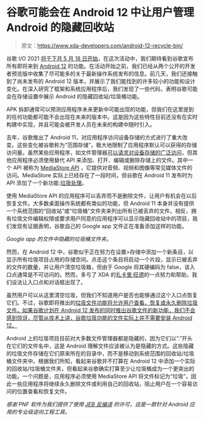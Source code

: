 # 谷歌可能会在 Android 12 中让用户管理 Android 的隐藏回收站

> 原文：<https://www.xda-developers.com/android-12-recycle-bin/>

谷歌 I/O 2021 [将于下月 5 月 18 日开始](https://www.xda-developers.com/google-io-2021-registration-dates/)，在这次活动中，我们期待看到谷歌宣布所有即将来到 [Android 12](https://www.xda-developers.com/android-12/) 的功能。在活动开始之前，我们已经从两个公开的开发者预览版中收集了尽可能多的关于最新操作系统发布的信息。前几天，我们还接触到了尚未发布的 Android 12 版本，并展示了我们能找到的许多较小的功能和设计变化。在深入研究了框架和系统应用程序后，我们发现了一些代码，表明谷歌可能会在存储设置中展示 Android 的隐藏回收站/垃圾桶功能。

APK 拆卸通常可以预测应用程序未来更新中可能出现的功能，但我们在这里提到的任何功能都可能不会出现在未来的版本中。这是因为这些特性目前还没有在实时构建中实现，并且可能会被开发人员在未来的构建中随时引入。

去年，谷歌推出了 Android 11，对应用程序访问设备存储的方式进行了重大改变。这些变化被谷歌称为“范围存储”，极大地限制了应用程序默认可以获得的存储访问量。虽然某些应用程序，如文件管理器[可以请求对设备存储的广泛访问](https://www.xda-developers.com/android-11-all-files-access-permission-form/)，但其他应用程序必须使用替代 API 来添加、打开、编辑或删除存储上的文件。其中一个 API 被称为 [MediaStore API](https://developer.android.com/reference/android/provider/MediaStore) ，它提供对音频、视频和图像等常见媒体文件的访问。MediaStore 实际上已经存在了一段时间，但谷歌在 Android 11 发布时为 API 添加了一个新功能:[垃圾处理](https://www.xda-developers.com/android-11-hidden-recycle-bin-trashed-photos-videos/)。

使用 MediaStore API 的应用程序可以丢弃而不是删除文件，让用户有机会在以后恢复文件。大多数桌面操作系统都有类似的功能，但 Android 11 本身并没有提供一个系统范围的“回收站”或“垃圾桶”文件夹来列出所有已被丢弃的文件。相反，拥有垃圾文件编辑权限或要求用户同意的应用程序可以显示隐藏回收站中的项目，我们发现有证据表明，谷歌自己的 Google app 文件正在准备添加这样的功能。

*Google app 的文件中隐藏的垃圾桶文件夹。*

然而，在 Android 12 中，谷歌似乎正在努力在设置>存储中添加一个新条目，以显示所有垃圾项目占用的存储空间。点击这个条目将启动一个片段，显示已被丢弃的文件的数量，并让用户清空垃圾箱，但由于 Google 将其硬编码为 false，该入口点通常是不可访问的。然而，多亏了 XDA 的[扎卡里·旺德](https://twitter.com/Wander1236)的一点努力和帮助，我们设法让入口点和对话框出现了。

虽然用户可以从这里清空垃圾，但我们不知道用户是否也能够通过这个入口点恢复它们。不过，谷歌即将推出的[垃圾文件功能将允许用户查看、恢复或永久删除垃圾文件。如果谷歌计划在 Android 12 发布的同时推出谷歌文件的新功能，我们不会感到惊讶，尽管从技术上讲，谷歌垃圾功能的文件实际上并不需要安装 Android 12。](https://www.xda-developers.com/files-by-google-1-0-345-prepares-trash-folder-restoring-deleted-files/)

Android 上的垃圾项目目前对大多数文件管理器都是隐藏的，因为它们以“.”开头在它们的文件名中，这是 Android 理解文件应该被认为是隐藏的方式。这些隐藏的垃圾文件存储在它们原来所在的目录中，而不是移动到系统范围的回收站/垃圾桶文件夹中。根据我们所知，看起来谷歌并不打算在 Android 12 中添加一个实际的回收站/垃圾桶文件夹，但看起来谷歌确实打算至少让垃圾桶成为一个更突出的功能。一个问题是，应用程序必须使用 MediaStore API 将文件标记为“垃圾”，因此一些应用程序将继续永久删除文件或利用自己的回收站，阻止用户在一个容易访问的位置查看和恢复文件。

*感谢 PNF 软件为我们提供了使用* *[JEB 反编译](https://www.pnfsoftware.com/?aid=xdadev)* *的许可，这是一款针对 Android 应用的专业级逆向工程工具。*